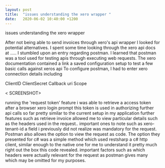 ```yaml
---
layout: post
title:  "issues understanding the xero wrapper "
date:   2020-06-02 10:40:00 +1200
---
```

issues understanding the xero wrapper 

After not being able to send invoices through xero's api wrapper I looked for potential alternatives. I spent some time looking through the xero api docs at .....  I stumbled upon an entry regarding postman.  I learned that postman was a tool used for testing apis through executing web requests.  The xero documentation contained a link a saved configuration setup to test a few basic calls against xeros api
To configure postman, I had to enter xero connection details including

ClientID 
ClientSecret
Callback uri
Scope
 
<SCREENSHOT>< SCREENSHOT>
  
running the 'request token' feature i was able to retrieve a access token after a browser xero login prompt this token is used in authorizing further api calls
so far pretty similar to the current setup in my application
further features such as  retrieve invoice allowed me to view particular details such as the headers used in the request.. important ones to note such as xero-tenant-id a field i previously did not realize was mandatory for the request. 
Postman also allows the option to view the request as code. The option they presented for c# was a simple method which used restsharp a c# http client, similar enough to the native one for me to understand it pretty much right out the box  this code revealed. important factors such as which headers were actually relevant for the request as postman gives many which may be omitted for my purposes.
